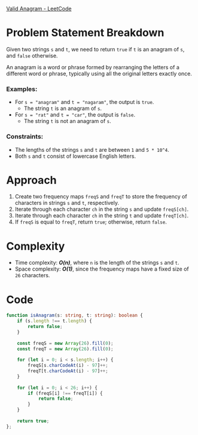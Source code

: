 [Valid Anagram - LeetCode](https://leetcode.com/problems/valid-anagram/submissions/1247277255/)
# Problem Statement Breakdown
Given two strings `s` and `t`, we need to return `true` if `t` is an anagram of `s`, and `false` otherwise.

An anagram is a word or phrase formed by rearranging the letters of a different word or phrase, typically using all the original letters exactly once.

### Examples:
- For `s = "anagram"` and `t = "nagaram"`, the output is `true`.
  - The string `t` is an anagram of `s`.
- For `s = "rat"` and `t = "car"`, the output is `false`.
  - The string `t` is not an anagram of `s`.

### Constraints:
- The lengths of the strings `s` and `t` are between `1` and `5 * 10^4`.
- Both `s` and `t` consist of lowercase English letters.

# Approach
1. Create two frequency maps `freqS` and `freqT` to store the frequency of characters in strings `s` and `t`, respectively.
2. Iterate through each character `ch` in the string `s` and update `freqS[ch]`.
3. Iterate through each character `ch` in the string `t` and update `freqT[ch]`.
4. If `freqS` is equal to `freqT`, return `true`; otherwise, return `false`.

# Complexity
- Time complexity: ***O(n)***, where `n` is the length of the strings `s` and `t`.
- Space complexity: ***O(1)***, since the frequency maps have a fixed size of `26` characters.

# Code

```typescript
function isAnagram(s: string, t: string): boolean {
    if (s.length !== t.length) {
        return false;
    }
    
    const freqS = new Array(26).fill(0);
    const freqT = new Array(26).fill(0);
    
    for (let i = 0; i < s.length; i++) {
        freqS[s.charCodeAt(i) - 97]++;
        freqT[t.charCodeAt(i) - 97]++;
    }
    
    for (let i = 0; i < 26; i++) {
        if (freqS[i] !== freqT[i]) {
            return false;
        }
    }
    
    return true;
};
```